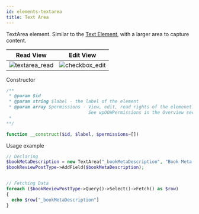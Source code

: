 ```yaml
---
id: elements-textarea
title: Text Area
---
```


TextArea element. Similar to the [Text Element](/docs/elements-text.html), with a larger area to capture content.

| Read View     | Edit View     |
| ------------- | ------------- |
| ![textarea_read](/images/elements/textarea_read.png)    |  ![checkbox_edit](/images/elements/textarea_edit.png) |

Constructor

```php
/**
 * @param $id
 * @param string $label - the label of the element
 * @param array $permissions - View, edit, read rights of the elemenet.
                               See wpOOWPermissions in the Overview section.
 *
**/

function __construct($id, $label, $permissions=[])

```

Usage example

```php
// Declaring
$bookMetaDescription = new TextArea("_bookMetaDescription", "Book Meta Description")
$bookReviewPostType->AddField($bookMetaDescription);


// Fetching Data
foreach ($bookReviewPostType->Query()->Select()->Fetch() as $row)
{
  echo $row["_bookMetaDescription"]
}
```